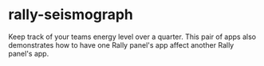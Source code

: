 rally-seismograph
=================

Keep track of your teams energy level over a quarter.   This pair of apps also demonstrates how to have one Rally panel's app affect another Rally panel's app. 